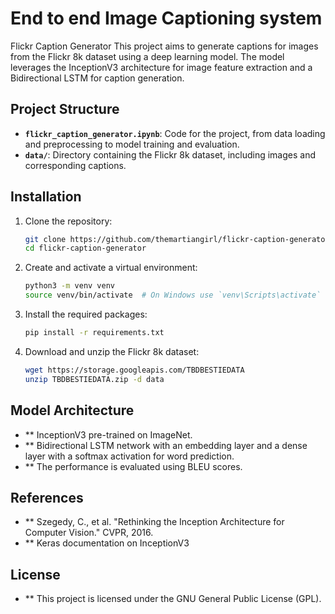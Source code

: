# End to end Image Captioning system

Flickr Caption Generator 
This project aims to generate captions for images from the Flickr 8k dataset using a deep learning model. The model leverages the InceptionV3 architecture for image feature extraction and a Bidirectional LSTM for caption generation.

## Project Structure

- **`flickr_caption_generator.ipynb`**: Code for the project, from data loading and preprocessing to model training and evaluation.
- **`data/`**: Directory containing the Flickr 8k dataset, including images and corresponding captions.

## Installation

1. Clone the repository:
   ```bash
   git clone https://github.com/themartiangirl/flickr-caption-generator.git
   cd flickr-caption-generator

2. Create and activate a virtual environment:
    ```bash 
    python3 -m venv venv
    source venv/bin/activate  # On Windows use `venv\Scripts\activate`

3. Install the required packages:
    ```bash
    pip install -r requirements.txt

4. Download and unzip the Flickr 8k dataset:
    ```bash
    wget https://storage.googleapis.com/TBDBESTIEDATA
    unzip TBDBESTIEDATA.zip -d data

## Model Architecture
- ** InceptionV3 pre-trained on ImageNet.
- ** Bidirectional LSTM network with an embedding layer and a dense layer with a softmax activation for word prediction.
- ** The performance is evaluated using BLEU scores.

## References
- ** Szegedy, C., et al. "Rethinking the Inception Architecture for Computer Vision." CVPR, 2016.
- ** Keras documentation on InceptionV3

## License 
- ** This project is licensed under the GNU General Public License (GPL).
